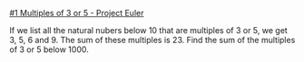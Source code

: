 [#1 Multiples of 3 or 5 - Project Euler](https://projecteuler.net/problem=1)

If we list all the natural nubers below 10 that are multiples of 3 or 5, we get 3, 5, 6 and 9. The sum of these
multiples is 23.
Find the sum of the multiples of 3 or 5 below 1000.

